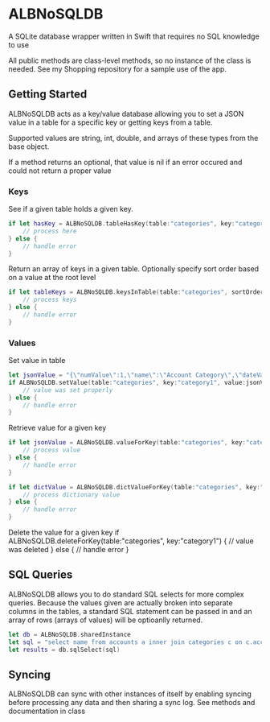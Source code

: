 # ALBNoSQLDB
A SQLite database wrapper written in Swift that requires no SQL knowledge to use

All public methods are class-level methods, so no instance of the class is needed.
See my Shopping repository for a sample use of the app.

## Getting Started ##
ALBNoSQLDB acts as a key/value database allowing you to set a JSON value in a table for a specific key or getting keys from a table.

Supported values are string, int, double, and arrays of these types from the base object.

If a method returns an optional, that value is nil if an error occured and could not return a proper value

### Keys ###

See if a given table holds a given key.
```swift
if let hasKey = ALBNoSQLDB.tableHasKey(table:"categories", key:"category1") {
    // process here
} else {
    // handle error
}
```

Return an array of keys in a given table. Optionally specify sort order based on a value at the root level
```swift
if let tableKeys = ALBNoSQLDB.keysInTable(table:"categories", sortOrder:"name") }
    // process keys
} else {
    // handle error
}
```

### Values ###
Set value in table
```swift
let jsonValue = "{\"numValue\":1,\"name\":\"Account Category\",\"dateValue\":\"2014-8-19T18:23:42.434-05:00\",\"arrayValue\":[1,2,3,4,5]}"
if ALBNoSQLDB.setValue(table:"categories", key:"category1", value:jsonValue, autoDeleteAfter:nil) {
    // value was set properly
} else {
    // handle error
}
```

Retrieve value for a given key
```swift
if let jsonValue = ALBNoSQLDB.valueForKey(table:"categories", key:"category1") {
    // process value
} else {
    // handle error
}

if let dictValue = ALBNoSQLDB.dictValueForKey(table:"categories", key:"category1") {
    // process dictionary value
} else {
    // handle error
}
```

Delete the value for a given key
if ALBNoSQLDB.deleteForKey(table:"categories", key:"category1") {
    // value was deleted
} else {
    // handle error
}

## SQL Queries ##
ALBNoSQLDB allows you to do standard SQL selects for more complex queries. Because the values given are actually broken into separate columns in the tables, a standard SQL statement can be passed in and an array of rows (arrays of values) will be optioanlly returned.

```swift
let db = ALBNoSQLDB.sharedInstance
let sql = "select name from accounts a inner join categories c on c.accountKey = a.key order by a.name"
let results = db.sqlSelect(sql)
```

## Syncing ##
ALBNoSQLDB can sync with other instances of itself by enabling syncing before processing any data and then sharing a sync log. See methods and documentation in class


